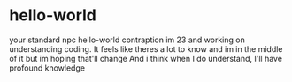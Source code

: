 # hello-world
your standard npc hello-world contraption
im 23 and working on understanding coding. It feels like theres a lot to know and im in the middle of it but im hoping that'll change
And i think when I do understand, I'll have profound knowledge
